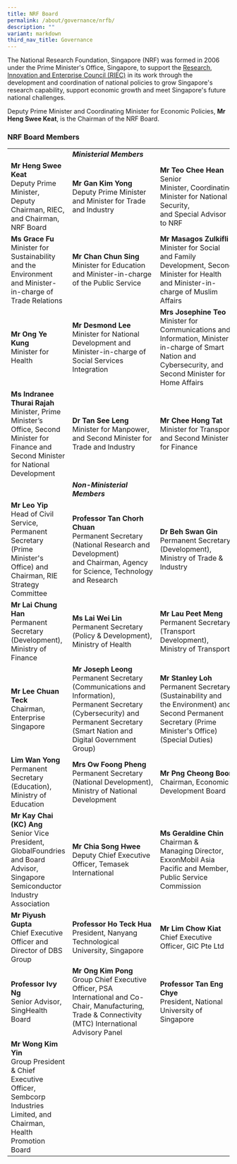 ```yaml
---
title: NRF Board
permalink: /about/governance/nrfb/
description: ""
variant: markdown
third_nav_title: Governance
---
```

The National Research Foundation, Singapore (NRF) was formed in 2006 under the Prime Minister's Office, Singapore, to support the [Research, Innovation and Enterprise Council (RIEC)](/about/governance/riec/) in its work through the development and coordination of national policies to grow Singapore's research capability, support economic growth and meet Singapore's future national challenges.

Deputy Prime Minister and Coordinating Minister for Economic Policies, **Mr Heng Swee Keat**, is the Chairman of the NRF Board.

### NRF Board Members ###

| | |  |
| -------- | -------- | -------- |
||***Ministerial Members***
| **Mr Heng Swee Keat**<br>Deputy Prime Minister, Deputy Chairman, RIEC, and Chairman, NRF Board | **Mr Gan Kim Yong**<br>Deputy Prime Minister and Minister for Trade and Industry | **Mr Teo Chee Hean**<br>Senior Minister,&nbsp;Coordinating Minister&nbsp;for&nbsp;National Security, and&nbsp;Special&nbsp;Advisor to NRF
| **Ms Grace Fu**<br>Minister for Sustainability and the Environment and Minister-in-charge of Trade Relations | **Mr Chan Chun Sing**<br>Minister for Education and Minister-in-charge of the Public Service | **Mr Masagos Zulkifli**<br>Minister for Social and Family Development, Second Minister for Health and Minister-in-charge of Muslim Affairs
| **Mr Ong Ye Kung**<br>Minister for Health | **Mr Desmond Lee**<br>Minister for National Development and Minister-in-charge of Social Services Integration | **Mrs Josephine Teo**<br>Minister for Communications and Information, Minister-in-charge of Smart Nation and Cybersecurity, and Second Minister for Home Affairs
| **Ms Indranee Thurai Rajah**<br>Minister, Prime Minister’s Office, Second Minister for Finance and Second Minister for National Development | **Dr Tan See Leng**<br>Minister for Manpower, and Second Minister for Trade and Industry | **Mr Chee Hong Tat**<br>Minister for Transport and Second Minister for Finance
||***Non-Ministerial Members***||
| **Mr Leo Yip**<br>Head of Civil Service, Permanent Secretary (Prime Minister's Office) and Chairman, RIE Strategy Committee | **Professor Tan Chorh Chuan**<br>Permanent Secretary (National&nbsp;Research and Development) and&nbsp;Chairman,&nbsp;Agency for Science,&nbsp;Technology and Research | **Dr Beh Swan Gin**<br>Permanent Secretary (Development), Ministry of Trade &amp; Industry
| **Mr Lai Chung Han**<br>Permanent Secretary (Development), Ministry of Finance | **Ms Lai Wei Lin**<br> Permanent Secretary (Policy &amp; Development), Ministry of Health | **Mr Lau Peet Meng**<br>Permanent Secretary (Transport Development), Ministry of Transport
| **Mr Lee Chuan Teck**<br>Chairman, Enterprise Singapore |**Mr Joseph Leong**<br>Permanent Secretary (Communications and Information), Permanent Secretary (Cybersecurity) and Permanent Secretary (Smart Nation and Digital Government Group) | **Mr Stanley Loh**<br>Permanent Secretary (Sustainability and the Environment) and Second Permanent Secretary (Prime Minister's Office)(Special Duties)
| **Lim Wan Yong**<br>Permanent Secretary (Education), Ministry of Education | **Mrs Ow Foong Pheng**<br>Permanent Secretary (National&nbsp;Development), Ministry of National Development | **Mr Png Cheong Boon**<br>Chairman, Economic Development Board 
| **Mr&nbsp;Kay Chai (KC) Ang**<br>Senior Vice President, GlobalFoundries and Board Advisor, Singapore Semiconductor Industry Association | **Mr Chia Song Hwee** <br> Deputy Chief Executive Officer, Temasek International | **Ms Geraldine Chin**<br>Chairman &amp; Managing Director, ExxonMobil Asia Pacific and Member, Public Service Commission 
| **Mr Piyush Gupta**<br>Chief Executive Officer and Director of DBS Group | **Professor Ho Teck Hua**<br>President, Nanyang Technological University, Singapore | **Mr Lim Chow Kiat**<br>Chief Executive Officer, GIC Pte Ltd 
| **Professor Ivy Ng** <br> Senior Advisor, SingHealth Board | **Mr Ong Kim Pong** <br>  Group Chief Executive Officer, PSA International and Co-Chair, Manufacturing, Trade &amp; Connectivity (MTC) International Advisory Panel | **Professor&nbsp;Tan Eng Chye**<br>President, National University of Singapore 
| **Mr Wong Kim Yin**<br>Group President &amp; Chief Executive Officer, Sembcorp Industries Limited, and Chairman, Health Promotion Board |